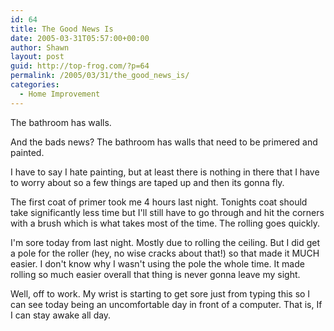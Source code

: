 ```yaml
---
id: 64
title: The Good News Is
date: 2005-03-31T05:57:00+00:00
author: Shawn
layout: post
guid: http://top-frog.com/?p=64
permalink: /2005/03/31/the_good_news_is/
categories:
  - Home Improvement
---
```

The bathroom has walls.

And the bads news? The bathroom has walls that need to be primered and painted.

I have to say I hate painting, but at least there is nothing in there that I have to worry about so a few things are taped up and then its gonna fly.



The first coat of primer took me 4 hours last night. Tonights coat should take significantly less time but I'll still have to go through and hit the corners with a brush which is what takes most of the time. The rolling goes quickly.

I'm sore today from last night. Mostly due to rolling the ceiling. But I did get a pole for the roller (hey, no wise cracks about that!) so that made it MUCH easier. I don't know why I wasn't using the pole the whole time. It made rolling so much easier overall that thing is never gonna leave my sight.

Well, off to work. My wrist is starting to get sore just from typing this so I can see today being an uncomfortable day in front of a computer. That is, If I can stay awake all day.